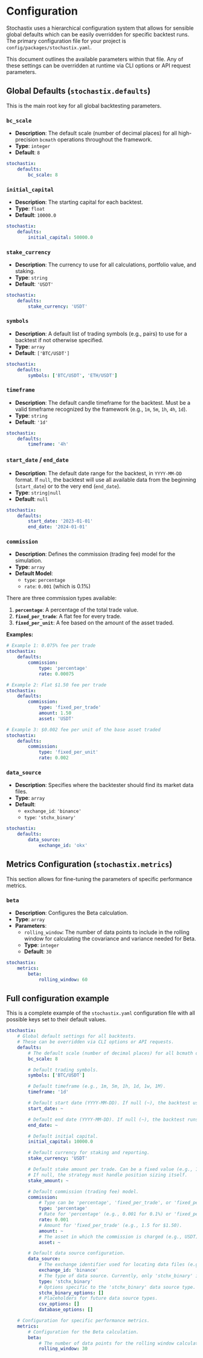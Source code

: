 # Configuration

Stochastix uses a hierarchical configuration system that allows for sensible global defaults which can be easily overridden for specific backtest runs. The primary configuration file for your project is `config/packages/stochastix.yaml`.

This document outlines the available parameters within that file. Any of these settings can be overridden at runtime via CLI options or API request parameters.

## Global Defaults (`stochastix.defaults`)

This is the main root key for all global backtesting parameters.


### `bc_scale`

* **Description**: The default scale (number of decimal places) for all high-precision `bcmath` operations throughout the framework.
* **Type**: `integer`
* **Default**: `8`

```yaml
stochastix:
    defaults:
        bc_scale: 8
```

### `initial_capital`

* **Description**: The starting capital for each backtest.
* **Type**: `float`
* **Default**: `10000.0`

```yaml
stochastix:
    defaults:
        initial_capital: 50000.0
```

### `stake_currency`

* **Description**: The currency to use for all calculations, portfolio value, and staking.
* **Type**: `string`
* **Default**: `'USDT'`

```yaml
stochastix:
    defaults:
        stake_currency: 'USDT'
```

### `symbols`

* **Description**: A default list of trading symbols (e.g., pairs) to use for a backtest if not otherwise specified.
* **Type**: `array`
* **Default**: `['BTC/USDT']`

```yaml
stochastix:
    defaults:
        symbols: ['BTC/USDT', 'ETH/USDT']
```

### `timeframe`

* **Description**: The default candle timeframe for the backtest. Must be a valid timeframe recognized by the framework (e.g., `1m`, `5m`, `1h`, `4h`, `1d`).
* **Type**: `string`
* **Default**: `'1d'`

```yaml
stochastix:
    defaults:
        timeframe: '4h'
```

### `start_date` / `end_date`

* **Description**: The default date range for the backtest, in `YYYY-MM-DD` format. If `null`, the backtest will use all available data from the beginning (`start_date`) or to the very end (`end_date`).
* **Type**: `string|null`
* **Default**: `null`

```yaml
stochastix:
    defaults:
        start_date: '2023-01-01'
        end_date: '2024-01-01'
```

### `commission`

* **Description**: Defines the commission (trading fee) model for the simulation.
* **Type**: `array`
* **Default Model**:
    * `type`: `percentage`
    * `rate`: `0.001` (which is 0.1%)

There are three commission types available:
1.  **`percentage`**: A percentage of the total trade value.
2.  **`fixed_per_trade`**: A flat fee for every trade.
3.  **`fixed_per_unit`**: A fee based on the amount of the asset traded.

**Examples:**

```yaml
# Example 1: 0.075% fee per trade
stochastix:
    defaults:
        commission:
            type: 'percentage'
            rate: 0.00075

# Example 2: Flat $1.50 fee per trade
stochastix:
    defaults:
        commission:
            type: 'fixed_per_trade'
            amount: 1.50
            asset: 'USDT'

# Example 3: $0.002 fee per unit of the base asset traded
stochastix:
    defaults:
        commission:
            type: 'fixed_per_unit'
            rate: 0.002
```

### `data_source`

* **Description**: Specifies where the backtester should find its market data files.
* **Type**: `array`
* **Default**:
    * `exchange_id`: `'binance'`
    * `type`: `'stchx_binary'`

```yaml
stochastix:
    defaults:
        data_source:
            exchange_id: 'okx'
```

## Metrics Configuration (`stochastix.metrics`)

This section allows for fine-tuning the parameters of specific performance metrics.

### `beta`

* **Description**: Configures the Beta calculation.
* **Type**: `array`
* **Parameters**:
    * `rolling_window`: The number of data points to include in the rolling window for calculating the covariance and variance needed for Beta.
    * **Type**: `integer`
    * **Default**: `30`

```yaml
stochastix:
    metrics:
        beta:
            rolling_window: 60
```

## Full configuration example

This is a complete example of the `stochastix.yaml` configuration file with all possible keys set to their default values.

```yaml
stochastix:
    # Global default settings for all backtests.
    # These can be overridden via CLI options or API requests.
    defaults:
        # The default scale (number of decimal places) for all bcmath operations.
        bc_scale: 8

        # Default trading symbols.
        symbols: ['BTC/USDT']

        # Default timeframe (e.g., 1m, 5m, 1h, 1d, 1w, 1M).
        timeframe: '1d'

        # Default start date (YYYY-MM-DD). If null (~), the backtest uses all available historical data.
        start_date: ~

        # Default end date (YYYY-MM-DD). If null (~), the backtest runs to the end of the data.
        end_date: ~

        # Default initial capital.
        initial_capital: 10000.0

        # Default currency for staking and reporting.
        stake_currency: 'USDT'

        # Default stake amount per trade. Can be a fixed value (e.g., 1000) or a percentage ("2.5%").
        # If null, the strategy must handle position sizing itself.
        stake_amount: ~

        # Default commission (trading fee) model.
        commission:
            # Type can be 'percentage', 'fixed_per_trade', or 'fixed_per_unit'.
            type: 'percentage'
            # Rate for 'percentage' (e.g., 0.001 for 0.1%) or 'fixed_per_unit'.
            rate: 0.001
            # Amount for 'fixed_per_trade' (e.g., 1.5 for $1.50).
            amount: ~
            # The asset in which the commission is charged (e.g., USDT).
            asset: ~

        # Default data source configuration.
        data_source:
            # The exchange identifier used for locating data files (e.g., 'binance', 'okx').
            exchange_id: 'binance'
            # The type of data source. Currently, only 'stchx_binary' is supported.
            type: 'stchx_binary'
            # Options specific to the 'stchx_binary' data source type.
            stchx_binary_options: []
            # Placeholders for future data source types.
            csv_options: []
            database_options: []

    # Configuration for specific performance metrics.
    metrics:
        # Configuration for the Beta calculation.
        beta:
            # The number of data points for the rolling window calculation.
            rolling_window: 30
```
